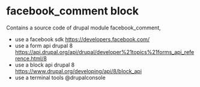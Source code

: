 # facebook_comment block
Contains a source code of drupal module facebook_comment, 
- use a facebook sdk https://developers.facebook.com/
- use a form api drupal 8 https://api.drupal.org/api/drupal/developer%21topics%21forms_api_reference.html/8
- use a block api drupal 8 https://www.drupal.org/developing/api/8/block_api
- use a terminal tools @drupalconsole 
